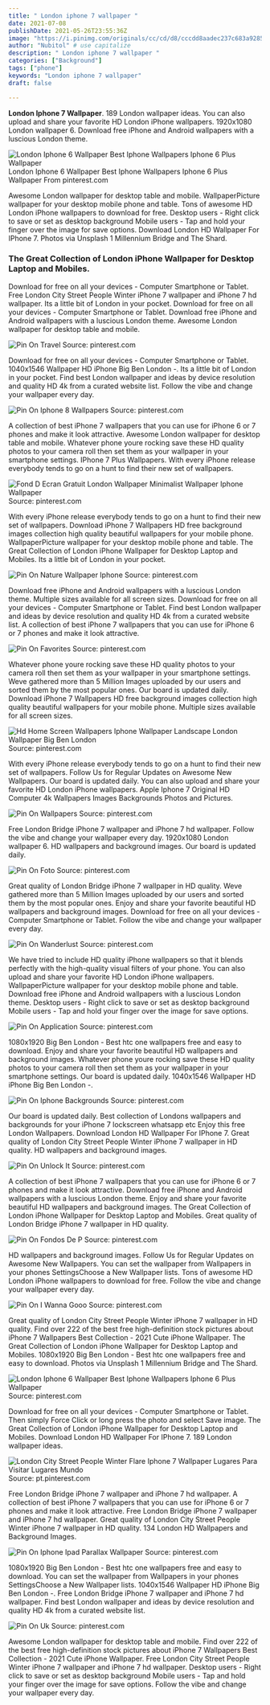 ```yaml
---
title: " London iphone 7 wallpaper "
date: 2021-07-08
publishDate: 2021-05-26T23:55:36Z
image: "https://i.pinimg.com/originals/cc/cd/d8/cccdd8aadec237c683a92857c78346c2.jpg"
author: "Nubitol" # use capitalize
description: " London iphone 7 wallpaper "
categories: ["Background"]
tags: ["phone"]
keywords: "London iphone 7 wallpaper"
draft: false

---
```



**London Iphone 7 Wallpaper**. 189 London wallpaper ideas. You can also upload and share your favorite HD London iPhone wallpapers. 1920x1080 London wallpaper 6. Download free iPhone and Android wallpapers with a luscious London theme.

![London Iphone 6 Wallpaper Best Iphone Wallpapers Iphone 6 Plus Wallpaper](https://i.pinimg.com/originals/e0/d1/63/e0d1633eeb06de01d2445f5c7f32807c.jpg "London Iphone 6 Wallpaper Best Iphone Wallpapers Iphone 6 Plus Wallpaper")
London Iphone 6 Wallpaper Best Iphone Wallpapers Iphone 6 Plus Wallpaper From pinterest.com


Awesome London wallpaper for desktop table and mobile. WallpaperPicture wallpaper for your desktop mobile phone and table. Tons of awesome HD London iPhone wallpapers to download for free. Desktop users - Right click to save or set as desktop background Mobile users - Tap and hold your finger over the image for save options. Download London HD Wallpaper For IPhone 7. Photos via Unsplash 1 Millennium Bridge and The Shard.

### The Great Collection of London iPhone Wallpaper for Desktop Laptop and Mobiles.

Download for free on all your devices - Computer Smartphone or Tablet. Free London City Street People Winter iPhone 7 wallpaper and iPhone 7 hd wallpaper. Its a little bit of London in your pocket. Download for free on all your devices - Computer Smartphone or Tablet. Download free iPhone and Android wallpapers with a luscious London theme. Awesome London wallpaper for desktop table and mobile.


![Pin On Travel](https://i.pinimg.com/originals/f2/9e/49/f29e498fc2d29b6ad84fd33226f212e9.jpg "Pin On Travel")
Source: pinterest.com

Download for free on all your devices - Computer Smartphone or Tablet. 1040x1546 Wallpaper HD iPhone Big Ben London -. Its a little bit of London in your pocket. Find best London wallpaper and ideas by device resolution and quality HD 4k from a curated website list. Follow the vibe and change your wallpaper every day.

![Pin On Iphone 8 Wallpapers](https://i.pinimg.com/originals/92/df/eb/92dfeb8e13afa28e92195872c03560ea.jpg "Pin On Iphone 8 Wallpapers")
Source: pinterest.com

A collection of best iPhone 7 wallpapers that you can use for iPhone 6 or 7 phones and make it look attractive. Awesome London wallpaper for desktop table and mobile. Whatever phone youre rocking save these HD quality photos to your camera roll then set them as your wallpaper in your smartphone settings. IPhone 7 Plus Wallpapers. With every iPhone release everybody tends to go on a hunt to find their new set of wallpapers.

![Fond D Ecran Gratuit London Wallpaper Minimalist Wallpaper Iphone Wallpaper](https://i.pinimg.com/originals/9d/bd/38/9dbd38802fa0b60a20981b86481f735b.jpg "Fond D Ecran Gratuit London Wallpaper Minimalist Wallpaper Iphone Wallpaper")
Source: pinterest.com

With every iPhone release everybody tends to go on a hunt to find their new set of wallpapers. Download iPhone 7 Wallpapers HD free background images collection high quality beautiful wallpapers for your mobile phone. WallpaperPicture wallpaper for your desktop mobile phone and table. The Great Collection of London iPhone Wallpaper for Desktop Laptop and Mobiles. Its a little bit of London in your pocket.

![Pin On Nature Wallpaper Iphone](https://i.pinimg.com/originals/75/69/d5/7569d504bcf02b5f777173f0b963b463.jpg "Pin On Nature Wallpaper Iphone")
Source: pinterest.com

Download free iPhone and Android wallpapers with a luscious London theme. Multiple sizes available for all screen sizes. Download for free on all your devices - Computer Smartphone or Tablet. Find best London wallpaper and ideas by device resolution and quality HD 4k from a curated website list. A collection of best iPhone 7 wallpapers that you can use for iPhone 6 or 7 phones and make it look attractive.

![Pin On Favorites](https://i.pinimg.com/originals/23/e9/ef/23e9efb31ae4b16ec295f0b786e0cd45.jpg "Pin On Favorites")
Source: pinterest.com

Whatever phone youre rocking save these HD quality photos to your camera roll then set them as your wallpaper in your smartphone settings. Weve gathered more than 5 Million Images uploaded by our users and sorted them by the most popular ones. Our board is updated daily. Download iPhone 7 Wallpapers HD free background images collection high quality beautiful wallpapers for your mobile phone. Multiple sizes available for all screen sizes.

![Hd Home Screen Wallpapers Iphone Wallpaper Landscape London Wallpaper Big Ben London](https://i.pinimg.com/originals/43/65/87/43658798fcd9483e5126379093c38310.jpg "Hd Home Screen Wallpapers Iphone Wallpaper Landscape London Wallpaper Big Ben London")
Source: pinterest.com

With every iPhone release everybody tends to go on a hunt to find their new set of wallpapers. Follow Us for Regular Updates on Awesome New Wallpapers. Our board is updated daily. You can also upload and share your favorite HD London iPhone wallpapers. Apple Iphone 7 Original HD Computer 4k Wallpapers Images Backgrounds Photos and Pictures.

![Pin On Wallpapers](https://i.pinimg.com/originals/8d/15/a0/8d15a0a4954f5f1a9edf2235d3170642.jpg "Pin On Wallpapers")
Source: pinterest.com

Free London Bridge iPhone 7 wallpaper and iPhone 7 hd wallpaper. Follow the vibe and change your wallpaper every day. 1920x1080 London wallpaper 6. HD wallpapers and background images. Our board is updated daily.

![Pin On Foto](https://i.pinimg.com/originals/6d/19/52/6d1952b8b70052eb9c363c7b08b4efce.jpg "Pin On Foto")
Source: pinterest.com

Great quality of London Bridge iPhone 7 wallpaper in HD quality. Weve gathered more than 5 Million Images uploaded by our users and sorted them by the most popular ones. Enjoy and share your favorite beautiful HD wallpapers and background images. Download for free on all your devices - Computer Smartphone or Tablet. Follow the vibe and change your wallpaper every day.

![Pin On Wanderlust](https://i.pinimg.com/originals/f5/fa/21/f5fa21ca534f61804153850f364e51af.jpg "Pin On Wanderlust")
Source: pinterest.com

We have tried to include HD quality iPhone wallpapers so that it blends perfectly with the high-quality visual filters of your phone. You can also upload and share your favorite HD London iPhone wallpapers. WallpaperPicture wallpaper for your desktop mobile phone and table. Download free iPhone and Android wallpapers with a luscious London theme. Desktop users - Right click to save or set as desktop background Mobile users - Tap and hold your finger over the image for save options.

![Pin On Application](https://i.pinimg.com/originals/35/3d/5b/353d5be89bda9b207895afaff4930598.jpg "Pin On Application")
Source: pinterest.com

1080x1920 Big Ben London - Best htc one wallpapers free and easy to download. Enjoy and share your favorite beautiful HD wallpapers and background images. Whatever phone youre rocking save these HD quality photos to your camera roll then set them as your wallpaper in your smartphone settings. Our board is updated daily. 1040x1546 Wallpaper HD iPhone Big Ben London -.

![Pin On Iphone Backgrounds](https://i.pinimg.com/originals/26/7f/cf/267fcfcb4d8cb42764086ad7fa2eb6c6.jpg "Pin On Iphone Backgrounds")
Source: pinterest.com

Our board is updated daily. Best collection of Londons wallpapers and backgrounds for your iPhone 7 lockscreen whatsapp etc Enjoy this free London Wallpapers. Download London HD Wallpaper For IPhone 7. Great quality of London City Street People Winter iPhone 7 wallpaper in HD quality. HD wallpapers and background images.

![Pin On Unlock It](https://i.pinimg.com/originals/36/89/c9/3689c9b58eda6094d15916fc48623076.jpg "Pin On Unlock It")
Source: pinterest.com

A collection of best iPhone 7 wallpapers that you can use for iPhone 6 or 7 phones and make it look attractive. Download free iPhone and Android wallpapers with a luscious London theme. Enjoy and share your favorite beautiful HD wallpapers and background images. The Great Collection of London iPhone Wallpaper for Desktop Laptop and Mobiles. Great quality of London Bridge iPhone 7 wallpaper in HD quality.

![Pin On Fondos De P](https://i.pinimg.com/originals/6c/ab/83/6cab83d87174c9418763cd31312e611a.jpg "Pin On Fondos De P")
Source: pinterest.com

HD wallpapers and background images. Follow Us for Regular Updates on Awesome New Wallpapers. You can set the wallpaper from Wallpapers in your phones SettingsChoose a New Wallpaper lists. Tons of awesome HD London iPhone wallpapers to download for free. Follow the vibe and change your wallpaper every day.

![Pin On I Wanna Gooo](https://i.pinimg.com/736x/3f/cc/d5/3fccd5744c36270b2a1405b8326fe919.jpg "Pin On I Wanna Gooo")
Source: pinterest.com

Great quality of London City Street People Winter iPhone 7 wallpaper in HD quality. Find over 222 of the best free high-definition stock pictures about iPhone 7 Wallpapers Best Collection - 2021 Cute iPhone Wallpaper. The Great Collection of London iPhone Wallpaper for Desktop Laptop and Mobiles. 1080x1920 Big Ben London - Best htc one wallpapers free and easy to download. Photos via Unsplash 1 Millennium Bridge and The Shard.

![London Iphone 6 Wallpaper Best Iphone Wallpapers Iphone 6 Plus Wallpaper](https://i.pinimg.com/originals/e0/d1/63/e0d1633eeb06de01d2445f5c7f32807c.jpg "London Iphone 6 Wallpaper Best Iphone Wallpapers Iphone 6 Plus Wallpaper")
Source: pinterest.com

Download for free on all your devices - Computer Smartphone or Tablet. Then simply Force Click or long press the photo and select Save image. The Great Collection of London iPhone Wallpaper for Desktop Laptop and Mobiles. Download London HD Wallpaper For IPhone 7. 189 London wallpaper ideas.

![London City Street People Winter Flare Iphone 7 Wallpaper Lugares Para Visitar Lugares Mundo](https://i.pinimg.com/originals/8b/f8/15/8bf81587cddc0b709052dfa076b48103.jpg "London City Street People Winter Flare Iphone 7 Wallpaper Lugares Para Visitar Lugares Mundo")
Source: pt.pinterest.com

Free London Bridge iPhone 7 wallpaper and iPhone 7 hd wallpaper. A collection of best iPhone 7 wallpapers that you can use for iPhone 6 or 7 phones and make it look attractive. Free London Bridge iPhone 7 wallpaper and iPhone 7 hd wallpaper. Great quality of London City Street People Winter iPhone 7 wallpaper in HD quality. 134 London HD Wallpapers and Background Images.

![Pin On Iphone Ipad Parallax Wallpaper](https://i.pinimg.com/originals/ca/cf/f0/cacff0ae791cdfd56a59a7ecbb923311.jpg "Pin On Iphone Ipad Parallax Wallpaper")
Source: pinterest.com

1080x1920 Big Ben London - Best htc one wallpapers free and easy to download. You can set the wallpaper from Wallpapers in your phones SettingsChoose a New Wallpaper lists. 1040x1546 Wallpaper HD iPhone Big Ben London -. Free London Bridge iPhone 7 wallpaper and iPhone 7 hd wallpaper. Find best London wallpaper and ideas by device resolution and quality HD 4k from a curated website list.

![Pin On Uk](https://i.pinimg.com/originals/cc/cd/d8/cccdd8aadec237c683a92857c78346c2.jpg "Pin On Uk")
Source: pinterest.com

Awesome London wallpaper for desktop table and mobile. Find over 222 of the best free high-definition stock pictures about iPhone 7 Wallpapers Best Collection - 2021 Cute iPhone Wallpaper. Free London City Street People Winter iPhone 7 wallpaper and iPhone 7 hd wallpaper. Desktop users - Right click to save or set as desktop background Mobile users - Tap and hold your finger over the image for save options. Follow the vibe and change your wallpaper every day.

